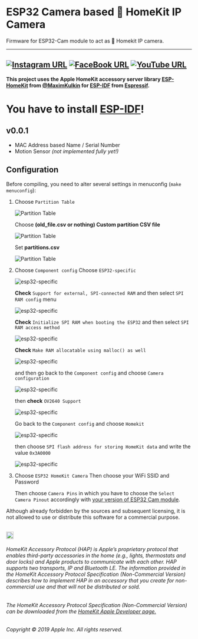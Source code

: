 # ESP32 Camera based  HomeKit IP Camera
Firmware for ESP32-Cam module to act as  Homekit IP camera.

------
[![Instagram URL](https://img.shields.io/twitter/url/https/www.instagram.com/homekidd?label=Follow&logo=instagram&style=social)](https://www.instagram.com/homekidd) [![FaceBook URL](https://img.shields.io/twitter/url/https/www.facebook.com/HomeKiid?label=Like&logo=facebook&style=social)](https://www.facebook.com/HomeKiid) [![YouTube URL](https://img.shields.io/twitter/url/https/www.youtube.com/channel/UCkqC_6j1uyYVv7SO3jPe7KA?label=Follow&logo=youtube&style=social)](https://www.youtube.com/channel/UCkqC_6j1uyYVv7SO3jPe7KA)
------


**This project uses the Apple HomeKit accessory server library [ESP-HomeKit](https://github.com/maximkulkin/esp-homekit) from [@MaximKulkin](https://github.com/maximkulkin) for [ESP-IDF](https://github.com/espressif/esp-idf) from [Espressif](https://www.espressif.com).** <br/>

# You have to install [ESP-IDF](https://docs.espressif.com/projects/esp-idf/en/stable/get-started/)!

## v0.0.1 

* MAC Address based Name / Serial Number
* Motion Sensor _(not implemented fully yet!)_

## Configuration

Before compiling, you need to alter several settings in menuconfig (`make
menuconfig`):

1. Choose `Partition Table` 
	
	![Partition Table](readme_images/part_table.png)
	
	Choose **(old_file.csv or nothing) Custom partition CSV file**
	
    ![Partition Table](readme_images/part_table2.png)
    	
   Set **partitions.csv**
   
   ![Partition Table](readme_images/part_table3.png)
    	
2. Choose `Component config`
   Choose `ESP32-specific` 
   
   ![esp32-specific](readme_images/esp32-specific.png)
   
   **Check** `Support for external, SPI-connected RAM` and then select `SPI RAM config` menu
   
   ![esp32-specific](readme_images/esp32-specific2.png)
        
   **Check** `Initialize SPI RAM when booting the ESP32` and then select `SPI RAM access method`
   
   ![esp32-specific](readme_images/spi-ram-menu.png)
    
   **Check** `Make RAM allocatable using malloc() as well`
   
   ![esp32-specific](readme_images/spi-ram-menu2.png)
    
   and then go back to the `Component config` and choose `Camera configuration`
   
   ![esp32-specific](readme_images/camera-configuration.png)
    
   then **check** `OV2640 Support`
   
   ![esp32-specific](readme_images/camera-configuration2.png)
    
   Go back to the `Component config` and choose `Homekit`
   
   ![esp32-specific](readme_images/homekit.png)
    
   then choose `SPI flash address for storing HomeKit data` and write the value `0x3A0000`
   
   ![esp32-specific](readme_images/homekit2.png)
    
3. Choose `ESP32 HomeKit Camera`
	Then choose your WiFi SSID and Password
    
	Then choose `Camera Pins` in which you have to choose the `Select Camera Pinout` accordingly with [your version of ESP32 Cam module](https://github.com/HomeKidd/esp32-homekit-camera/wiki/Hardware-Setup).



Although already forbidden by the sources and subsequent licensing, it is not allowed to use or distribute this software for a commercial purpose.<br/><br/>

<img src="https://freepngimg.com/thumb/apple_logo/25366-7-apple-logo-file.png" width="20"/> 

###### HomeKit Accessory Protocol (HAP) is Apple’s proprietary protocol that enables third-party accessories in the home (e.g., lights, thermostats and door locks) and Apple products to communicate with each other. HAP supports two transports, IP and Bluetooth LE. The information provided in the HomeKit Accessory Protocol Specification (Non-Commercial Version) describes how to implement HAP in an accessory that you create for non-commercial use and that will not be distributed or sold.

###### The HomeKit Accessory Protocol Specification (Non-Commercial Version) can be downloaded from the [HomeKit Apple Developer page.](https://developer.apple.com/homekit/)

###### Copyright © 2019 Apple Inc. All rights reserved.
